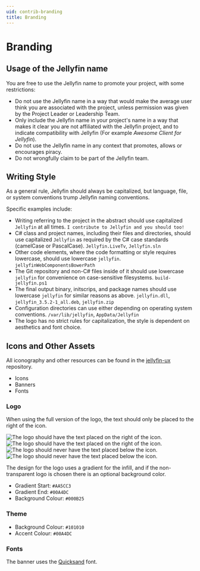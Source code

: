```yaml
---
uid: contrib-branding
title: Branding
---
```


# Branding

## Usage of the Jellyfin name

You are free to use the Jellyfin name to promote your project, with some restrictions:

- Do not use the Jellyfin name in a way that would make the average user think you are associated with the project, unless permission was given by the Project Leader or Leadership Team.
- Only include the Jellyfin name in your project's name in a way that makes it clear you are not affiliated with the Jellyfin project, and to indicate compatibility with Jellyfin (For example _Awesome Client for Jellyfin_).
- Do not use the Jellyfin name in any context that promotes, allows or encourages piracy.
- Do not wrongfully claim to be part of the Jellyfin team.

## Writing Style

As a general rule, Jellyfin should always be capitalized, but language, file, or system conventions trump Jellyfin naming conventions.

Specific examples include:

- Writing referring to the project in the abstract should use capitalized `Jellyfin` at all times. `I contribute to Jellyfin and you should too!`
- C# class and project names, including their files and directories, should use capitalized `Jellyfin` as required by the C# case standards (camelCase or PascalCase). `Jellyfin.LiveTv`, `Jellyfin.sln`
- Other code elements, where the code formatting or style requires lowercase, should use lowercase `jellyfin`. `jellyfinWebComponentsBowerPath`
- The Git repository and non-C# files inside of it should use lowercase `jellyfin` for convenience on case-sensitive filesystems. `build-jellyfin.ps1`
- The final output binary, initscrips, and package names should use lowercase `jellyfin` for similar reasons as above. `jellyfin.dll`, `jellyfin_3.5.2-1_all.deb`, `jellyfin.zip`
- Configuration directories can use either depending on operating system conventions. `/var/lib/jellyfin`, `AppData/Jellyfin`
- The logo has no strict rules for capitalization, the style is dependent on aesthetics and font choice.

## Icons and Other Assets

All iconography and other resources can be found in the [jellyfin-ux](https://github.com/jellyfin/jellyfin-ux) repository.

- Icons
- Banners
- Fonts

### Logo

When using the full version of the logo, the text should only be placed to the right of the icon.

![The logo should have the text placed on the right of the icon.](/images/docs/branding-logo-yes-side.png#hidden--dark-mode)
![The logo should have the text placed on the right of the icon.](/images/docs/branding-logo-dark-theme-yes-side.png#hidden--light-mode)
![The logo should never have the text placed below the icon.](/images/docs/branding-logo-no-below.png#hidden--dark-mode)
![The logo should never have the text placed below the icon.](/images/docs/branding-logo-dark-theme-no-below.png#hidden--light-mode)

The design for the logo uses a gradient for the infill, and if the non-transparent logo is chosen there is an optional background color.

- Gradient Start: `#AA5CC3`
- Gradient End: `#00A4DC`
- Background Colour: `#000B25`

### Theme

- Background Colour: `#101010`
- Accent Colour: `#00A4DC`

### Fonts

The banner uses the [Quicksand](https://fonts.google.com/specimen/Quicksand) font.
